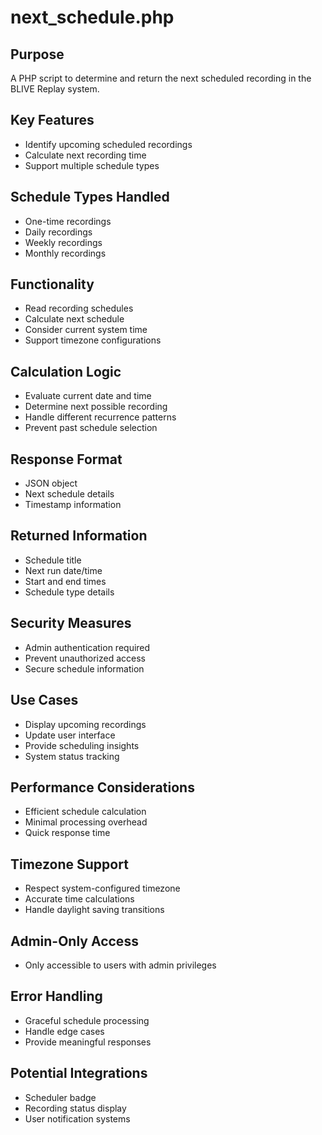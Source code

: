 # next_schedule.php

## Purpose
A PHP script to determine and return the next scheduled recording in the BLIVE Replay system.

## Key Features
- Identify upcoming scheduled recordings
- Calculate next recording time
- Support multiple schedule types

## Schedule Types Handled
- One-time recordings
- Daily recordings
- Weekly recordings
- Monthly recordings

## Functionality
- Read recording schedules
- Calculate next schedule
- Consider current system time
- Support timezone configurations

## Calculation Logic
- Evaluate current date and time
- Determine next possible recording
- Handle different recurrence patterns
- Prevent past schedule selection

## Response Format
- JSON object
- Next schedule details
- Timestamp information

## Returned Information
- Schedule title
- Next run date/time
- Start and end times
- Schedule type details

## Security Measures
- Admin authentication required
- Prevent unauthorized access
- Secure schedule information

## Use Cases
- Display upcoming recordings
- Update user interface
- Provide scheduling insights
- System status tracking

## Performance Considerations
- Efficient schedule calculation
- Minimal processing overhead
- Quick response time

## Timezone Support
- Respect system-configured timezone
- Accurate time calculations
- Handle daylight saving transitions

## Admin-Only Access
- Only accessible to users with admin privileges

## Error Handling
- Graceful schedule processing
- Handle edge cases
- Provide meaningful responses

## Potential Integrations
- Scheduler badge
- Recording status display
- User notification systems
